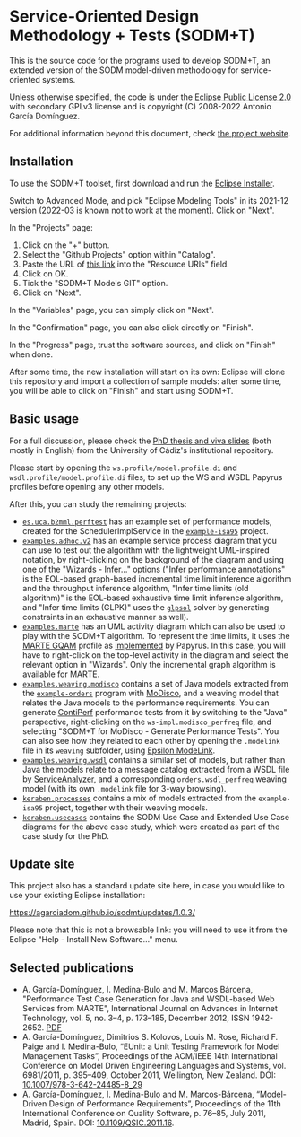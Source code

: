 # Service-Oriented Design Methodology + Tests (SODM+T)

This is the source code for the programs used to develop SODM+T, an extended version of the SODM model-driven methodology for service-oriented systems.

Unless otherwise specified, the code is under the [Eclipse Public License 2.0](https://www.eclipse.org/legal/epl-2.0/) with secondary GPLv3 license and is copyright (C) 2008-2022 Antonio García Domínguez.

For additional information beyond this document, check [the project website](https://agarciadom.github.io/sodmt/).

## Installation

To use the SODM+T toolset, first download and run the [Eclipse Installer](https://www.eclipse.org/downloads/).

Switch to Advanced Mode, and pick "Eclipse Modeling Tools" in its 2021-12 version (2022-03 is known not to work at the moment).
Click on "Next".

In the "Projects" page:

1. Click on the "+" button.
1. Select the "Github Projects" option within "Catalog".
1. Paste the URL of [this link](https://raw.githubusercontent.com/agarciadom/sodmt/master/workspace-models/sodmt.models.oomph/SODMTModelsGIT.setup) into the "Resource URIs" field.
1. Click on OK.
1. Tick the "SODM+T Models GIT" option.
1. Click on "Next".

In the "Variables" page, you can simply click on "Next".

In the "Confirmation" page, you can also click directly on "Finish".

In the "Progress" page, trust the software sources, and click on "Finish" when done.

After some time, the new installation will start on its own: Eclipse will clone this repository and import a collection of sample models: after some time, you will be able to click on "Finish" and start using SODM+T.

## Basic usage

For a full discussion, please check the [PhD thesis and viva slides](https://rodin.uca.es/handle/10498/15965) (both mostly in English) from the University of Cádiz's institutional repository.

Please start by opening the `ws.profile/model.profile.di` and `wsdl.profile/model.profile.di` files, to set up the WS and WSDL Papyrus profiles before opening any other models.

After this, you can study the remaining projects:

* [`es.uca.b2mml.perftest`](workspace-models/es.uca.b2mml.perftest) has an example set of performance models, created for the SchedulerImplService in the [`example-isa95`](example-isa95) project.
* [`examples.adhoc.v2`](workspace-models/examples.adhoc.v2) has an example service process diagram that you can use to test out the algorithm with the lightweight UML-inspired notation, by right-clicking on the background of the diagram and using one of the "Wizards - Infer..." options ("Infer performance annotations" is the EOL-based graph-based incremental time limit inference algorithm and the throughput inference algorithm, "Infer time limits (old algorithm)" is the EOL-based exhaustive time limit inference algorithm, and "Infer time limits (GLPK)" uses the [`glpsol`](https://www.gnu.org/software/glpk/) solver by generating constraints in an exhaustive manner as well).
* [`examples.marte`](workspace-models/examples.marte) has an UML activity diagram which can also be used to play with the SODM+T algorithm. To represent the time limits, it uses the [MARTE GQAM](https://www.omg.org/omgmarte/) profile as [implemented](https://www.eclipse.org/papyrus/components/marte/) by Papyrus. In this case, you will have to right-click on the top-level activity in the diagram and select the relevant option in "Wizards". Only the incremental graph algorithm is available for MARTE.
* [`examples.weaving.modisco`](workspace-models/examples.weaving.modisco) contains a set of Java models extracted from the [`example-orders`](example-orders) program with [MoDisco](https://www.eclipse.org/MoDisco/), and a weaving model that relates the Java models to the performance requirements. You can generate [ContiPerf](https://sourceforge.net/projects/contiperf/) performance tests from it by switching to the "Java" perspective, right-clicking on the `ws-impl.modisco_perfreq` file, and selecting "SODM+T for MoDisco - Generate Performance Tests". You can also see how they related to each other by opening the `.modelink` file in its `weaving` subfolder, using [Epsilon ModeLink](https://www.eclipse.org/epsilon/doc/modelink/).
* [`examples.weaving.wsdl`](workspace-models/examples.weaving.wsdl) contains a similar set of models, but rather than Java the models relate to a message catalog extracted from a WSDL file by [ServiceAnalyzer](workspace-metamodels/bundles/es.uca.webservices.service-analyzer), and a corresponding `orders.wsdl_perfreq` weaving model (with its own `.modelink` file for 3-way browsing).
* [`keraben.processes`](workspace-models/keraben.processes) contains a mix of models extracted from the `example-isa95` project, together with their weaving models.
* [`keraben.usecases`](workspace-models/keraben.usecases) contains the SODM Use Case and Extended Use Case diagrams for the above case study, which were created as part of the case study for the PhD.

## Update site

This project also has a standard update site here, in case you would like to use your existing Eclipse installation:

https://agarciadom.github.io/sodmt/updates/1.0.3/

Please note that this is not a browsable link: you will need to use it from the Eclipse "Help - Install New Software..." menu.

## Selected publications

* A. García-Domínguez, I. Medina-Bulo and M. Marcos Bárcena, "Performance Test Case Generation for Java and WSDL-based Web Services from MARTE", International Journal on Advances in Internet Technology, vol. 5, no. 3–4, p. 173–185, December 2012, ISSN 1942-2652. [PDF](http://www.iariajournals.org/internet_technology/inttech_v5_n34_2012_paged.pdf)
* A. García-Domínguez, Dimitrios S. Kolovos, Louis M. Rose, Richard F. Paige and I. Medina-Bulo, “EUnit: a Unit Testing Framework for Model Management Tasks”, Proceedings of the ACM/IEEE 14th International Conference on Model Driven Engineering Languages and Systems, vol. 6981/2011, p. 395–409, October 2011, Wellington, New Zealand. DOI: [10.1007/978-3-642-24485-8_29](http://dx.doi.org/10.1007/978-3-642-24485-8_29)
* A. García-Domínguez, I. Medina-Bulo and M. Marcos-Bárcena, “Model-Driven Design of Performance Requirements”, Proceedings of the 11th International Conference on Quality Software, p. 76–85, July 2011, Madrid, Spain. DOI: [10.1109/QSIC.2011.16](http://dx.doi.org/10.1109/QSIC.2011.16).
